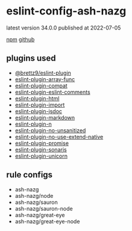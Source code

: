 # eslint-config-ash-nazg

latest version 34.0.0 published at 2022-07-05

[npm](https://www.npmjs.com/package/eslint-config-ash-nazg)
[github](https://github.com/brettz9/eslint-config-ash-nazg)

## plugins used

- [@brettz9/eslint-plugin](../eslint-plugin/@brettz9.md)
- [eslint-plugin-array-func](../eslint-plugin/array-func.md)
- [eslint-plugin-compat](../eslint-plugin/compat.md)
- [eslint-plugin-eslint-comments](../eslint-plugin/eslint-comments.md)
- [eslint-plugin-html](../eslint-plugin/html.md)
- [eslint-plugin-import](../eslint-plugin/import.md)
- [eslint-plugin-jsdoc](../eslint-plugin/jsdoc.md)
- [eslint-plugin-markdown](../eslint-plugin/markdown.md)
- [eslint-plugin-n](../eslint-plugin/n.md)
- [eslint-plugin-no-unsanitized](../eslint-plugin/no-unsanitized.md)
- [eslint-plugin-no-use-extend-native](../eslint-plugin/no-use-extend-native.md)
- [eslint-plugin-promise](../eslint-plugin/promise.md)
- [eslint-plugin-sonarjs](../eslint-plugin/sonarjs.md)
- [eslint-plugin-unicorn](../eslint-plugin/unicorn.md)

## rule configs

- ash-nazg
- ash-nazg/node
- ash-nazg/sauron
- ash-nazg/sauron-node
- ash-nazg/great-eye
- ash-nazg/great-eye-node

